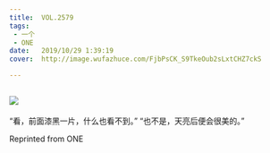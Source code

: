 ```yaml
---
title:	VOL.2579
tags:
 - 一个
 - ONE
date:	2019/10/29 1:39:19
cover:	http://image.wufazhuce.com/FjbPsCK_S9TkeOub2sLxtCHZ7ckS

---
```

![](http://image.wufazhuce.com/FjbPsCK_S9TkeOub2sLxtCHZ7ckS)
---

“看，前面漆黑一片，什么也看不到。” “也不是，天亮后便会很美的。”
 
Reprinted from ONE
